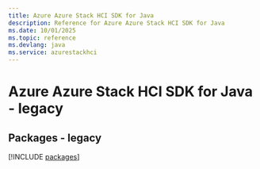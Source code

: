 ```yaml
---
title: Azure Azure Stack HCI SDK for Java
description: Reference for Azure Azure Stack HCI SDK for Java
ms.date: 10/01/2025
ms.topic: reference
ms.devlang: java
ms.service: azurestackhci
---
```

# Azure Azure Stack HCI SDK for Java - legacy
## Packages - legacy
[!INCLUDE [packages](azure-stack-hci-index.md)]